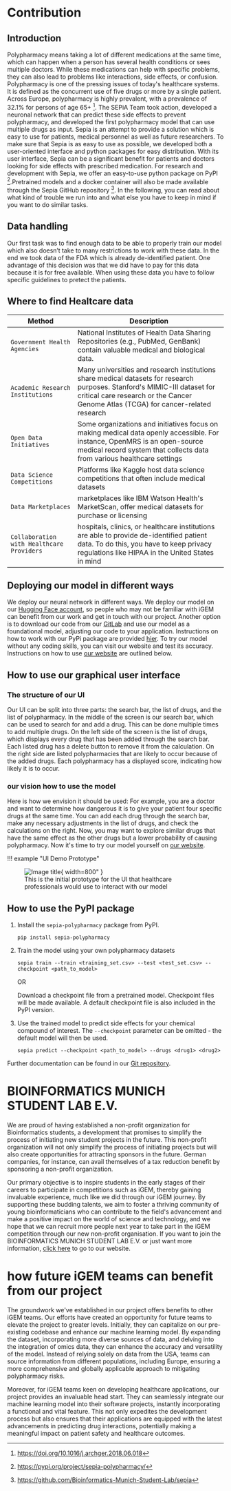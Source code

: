 
# Contribution

## Introduction
Polypharmacy means taking a lot of different medications at the same time, which can happen when a person has several health conditions or sees multiple doctors. While these medications can help with specific problems, they can also lead to problems like interactions, side effects, or confusion. Polypharmacy is one of the pressing issues of today's healthcare systems. It is defined as the concurrent use of five drugs or more by a single patient. Across Europe, polypharmacy is highly prevalent, with a prevalence of 32.1% for persons of age 65+ [^1]. The SEPiA Team took action, developed a neuronal network that can predict these side effects to prevent polypharmacy, and developed the first polypharmacy model that can use multiple drugs as input. Sepia is an attempt to provide a solution which is easy to use for patients, medical personnel as well as future researchers. To make sure that Sepia is as easy to use as possible, we developed both a user-oriented interface and python packages for easy distribution. With its user interface, Sepia can be a significant benefit for patients and doctors looking for side effects with prescribed medication. For research and development with Sepia, we offer an easy-to-use python package on PyPI [^2].Pretrained models and a docker container will also be made available through the Sepia GitHub repository [^3]. In the following, you can read about what kind of trouble we run into and what else you have to keep in mind if you want to do similar tasks.

## Data handling 
Our first task was to find enough data to be able to properly train our model which also doesn’t take to many restrictions to work with these data. In the end we took data of the FDA which is already de-identified patient. One advantage of this decision was that we did have to pay for this data because it is for free available. When using these data you have to follow specific guidelines to pretect the patients.

## Where to find Healtcare data
| Method      | Description                          |
| ----------- | ------------------------------------ |
| `Government Health Agencies`| National Institutes of Health Data Sharing Repositories (e.g., PubMed, GenBank) contain valuable medical and biological data.|
| `Academic Research Institutions`| Many universities and research institutions share medical datasets for research purposes. Stanford's MIMIC-III dataset for critical care research or the Cancer Genome Atlas (TCGA) for cancer-related research|
| `Open Data Initiatives`| Some organizations and initiatives focus on making medical data openly accessible. For instance, OpenMRS is an open-source medical record system that collects data from various healthcare settings |
| `Data Science Competitions`| Platforms like Kaggle host data science competitions that often include medical datasets |
| `Data Marketplaces`| marketplaces like IBM Watson Health's MarketScan, offer medical datasets for purchase or licensing |
| `Collaboration with Healthcare Providers`| hospitals, clinics, or healthcare institutions are able to provide de-identified patient data. To do this, you have to keep privacy regulations like HIPAA in the United States in mind|

## Deploying our model in different ways 
We deploy our neural network in different ways. We deploy our model on our [Hugging Face account](https://huggingface.co/BioinformaticsMunichStudentLab), so people who may not be familiar with iGEM can benefit from our work and get in touch with our project. Another option is to download our code from our [GitLab](https://gitlab.igem.org/2023/software-tools/munichbioinformatics) and use our model as a foundational model, adjusting our code to your application. Instructions on how to work with our PyPi package are provided [hier](/munichbioinformatics/contribution/#how-to-use-the-pypi-package). To try our model without any coding skills, you can visit our website and test its accuracy. Instructions on how to use [our website](http://sepia.bmsl.org/) are outlined below.

## How to use our graphical user interface 
### The structure of our UI 
Our UI can be split into three parts: the search bar, the list of drugs, and the list of polypharmacy.
In the middle of the screen is our search bar, which can be used to search for and add a drug. This can be done multiple times to add multiple drugs. On the left side of the screen is the list of drugs, which displays every drug that has been added through the search bar. Each listed drug has a delete button to remove it from the calculation. On the right side are listed polypharmacies that are likely to occur because of the added drugs. Each polypharmacy has a displayed score, indicating how likely it is to occur.
### our vision how to use the model
Here is how we envision it should be used: For example, you are a doctor and want to determine how dangerous it is to give your patient four specific drugs at the same time. You can add each drug through the search bar, make any necessary adjustments in the list of drugs, and check the calculations on the right. Now, you may want to explore similar drugs that have the same effect as the other drugs but a lower probability of causing polypharmacy.
Now it's time to try our model yourself on [our website](http://sepia.bmsl.org/).

!!! example "UI Demo Prototype"
    <figure markdown>
        ![Image title](https://static.igem.wiki/teams/5016/wiki/ui-demo-1.jpeg){ width=800" }
    <figcaption>This is the initial prototype for the UI that healthcare professionals would use to interact with our model</figcaption>
    </figure>

## How to use the PyPI package
1. Install the `sepia-polypharmacy` package from PyPI.
    ```shell
    pip install sepia-polypharmacy
    ```

2. Train the model using your own polypharmacy datasets
    
    ```shell
    sepia train --train <training_set.csv> --test <test_set.csv> --checkpoint <path_to_model>
    ```
   
    OR

    Download a checkpoint file from a pretrained model.
    Checkpoint files will be made available. A default checkpoint file is also included in the PyPI version.


3. Use the trained model to predict side effects for your chemical compound of interest. The `--checkpoint` parameter can be omitted - the default model will then be used.
   ```shell
   sepia predict --checkpoint <path_to_model> --drugs <drug1> <drug2>
   ```

Further documentation can be found in our [Git repository](https://github.com/Bioinformatics-Munich-Student-Lab/sepia).

# BIOINFORMATICS MUNICH STUDENT LAB E.V.
We are proud of having established a non-profit organization for Bioinformatics students, a development that promises to simplify the process of initiating new student projects in the future. This non-profit organization will not only simplify the process of initiating projects but will also create opportunities for attracting sponsors in the future. German companies, for instance, can avail themselves of a tax reduction benefit by sponsoring a non-profit organization.

Our primary objective is to inspire students in the early stages of their careers to participate in competitions such as iGEM, thereby gaining invaluable experience, much like we did through our iGEM journey. By supporting these budding talents, we aim to foster a thriving community of young bioinformaticians who can contribute to the field's advancement and make a positive impact on the world of science and technology, and we hope that we can recruit more people next year to take part in the iGEM competition through our new non-profit organisation.
If you want to join the BIOINFORMATICS MUNICH STUDENT LAB E.V. or just want more information, [click here](https://bmsl.org/) to go to our website.

# how future iGEM teams can benefit from our project 
The groundwork we've established in our project offers benefits to other iGEM teams. Our efforts have created an opportunity for future teams to elevate the project to greater levels. Initially, they can capitalize on our pre-existing codebase and enhance our machine learning model. By expanding the dataset, incorporating more diverse sources of data, and delving into the integration of omics data, they can enhance the accuracy and versatility of the model. Instead of relying solely on data from the USA, teams can source information from different populations, including Europe, ensuring a more comprehensive and globally applicable approach to mitigating polypharmacy risks.

Moreover, for iGEM teams keen on developing healthcare applications, our project provides an invaluable head start. They can seamlessly integrate our machine learning model into their software projects, instantly incorporating a functional and vital feature. This not only expedites the development process but also ensures that their applications are equipped with the latest advancements in predicting drug interactions, potentially making a meaningful impact on patient safety and healthcare outcomes.

[^1]: https://doi.org/10.1016/j.archger.2018.06.018

[^2]: https://pypi.org/project/sepia-polypharmacy/

[^3]: https://github.com/Bioinformatics-Munich-Student-Lab/sepia

